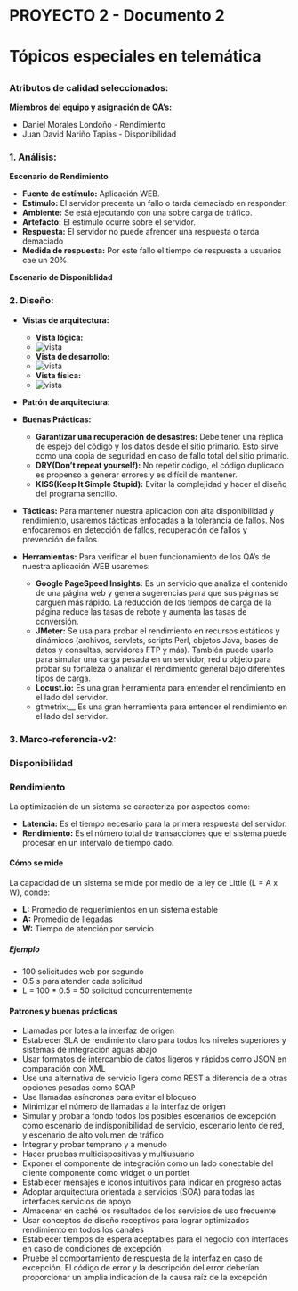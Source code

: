 # PROYECTO 2 - Documento 2<h1>
# Tópicos especiales en telemática <h2>

### Atributos de calidad seleccionados:
__Miembros del equipo y asignación de QA’s:__
* Daniel Morales Londoño    - Rendimiento
* Juan David Nariño Tapias  - Disponibilidad

### 1. Análisis:

__Escenario de Rendimiento__
* __Fuente de estímulo:__ Aplicación WEB.
* __Estímulo:__ El servidor precenta un fallo o tarda demaciado en responder.
* __Ambiente:__ Se está ejecutando con una sobre carga de tráfico.
* __Artefacto:__ El estímulo ocurre sobre el servidor.
* __Respuesta:__ El servidor no puede afrencer una respuesta o tarda demaciado
* __Medida de respuesta:__ Por este fallo el tiempo de respuesta a usuarios cae un 20%.

__Escenario de Disponiblidad__





### 2. Diseño:
* __Vistas de arquitectura:__
	* __Vista lógica:__
	* ![vista](http://img.fenixzone.net/i/PgY6S3J.png)
	* __Vista de desarrollo:__
	* ![vista](http://img.fenixzone.net/i/YyP3lX4.png)
	* __Vista física:__
	* ![vista](http://img.fenixzone.net/i/2Ff1qYN.png)


* __Patrón de arquitectura:__


* __Buenas Prácticas:__
	* __Garantizar una recuperación de desastres:__ Debe tener una réplica de espejo del código y los datos desde el sitio primario. Esto sirve como una copia de seguridad en caso de fallo total del sitio primario.
	* __DRY(Don’t repeat yourself):__ No repetir código, el código duplicado es propenso a generar errores y es difícil de mantener.
	* __KISS(Keep It Simple Stupid):__ Evitar la complejidad y hacer el diseño del programa sencillo.

* __Tácticas:__
Para mantener nuestra aplicacion con alta disponibilidad y rendimiento, usaremos tácticas enfocadas a la tolerancia de fallos. Nos enfocaremos en detección de fallos, recuperación de fallos y prevención de fallos.

* __Herramientas:__
Para verificar el buen funcionamiento de los QA’s de nuestra aplicación WEB usaremos:

	* __Google PageSpeed ​​Insights:__ Es un servicio que analiza el contenido de una página web y genera sugerencias para que sus páginas se carguen más rápido. La reducción de los tiempos de carga de la página reduce las tasas de rebote y aumenta las tasas de conversión.
	* __JMeter:__ Se usa para probar el rendimiento en recursos estáticos y dinámicos (archivos, servlets, scripts Perl, objetos Java, bases de datos y consultas, servidores FTP y más). También puede usarlo para simular una carga pesada en un servidor, red u objeto para probar su fortaleza o analizar el rendimiento general bajo diferentes tipos de carga.
	* __Locust.io:__ Es una gran herramienta para entender el rendimiento en el lado del servidor.
	* gtmetrix:__ Es una gran herramienta para entender el rendimiento en el lado del servidor.


### 3. Marco-referencia-v2:

### Disponibilidad

### Rendimiento

La optimización de un sistema se caracteriza por aspectos como:
* __Latencia:__ Es el tiempo necesario para la primera respuesta del servidor.
* __Rendimiento:__ Es el número total de transacciones que el sistema puede procesar en un intervalo de tiempo dado.

#### Cómo se mide

La capacidad de un sistema se mide por medio de la ley de Little (L = A x W), donde:
* __L:__ Promedio de requerimientos en un sistema estable
* __A:__ Promedio de llegadas
* __W:__ Tiempo de atención por servicio

##### Ejemplo
* 100 solicitudes web por segundo
* 0.5 s para atender cada solicitud
* L = 100 * 0.5 = 50 solicitud concurrentemente

#### Patrones y buenas prácticas


* Llamadas por lotes a la interfaz de origen
* Establecer SLA de rendimiento claro para todos los niveles superiores y sistemas de integración aguas abajo
* Usar formatos de intercambio de datos ligeros y rápidos como JSON en comparación con XML
* Use una alternativa de servicio ligera como REST a diferencia de a otras opciones pesadas como SOAP
* Use llamadas asíncronas para evitar el bloqueo
* Minimizar el número de llamadas a la interfaz de origen
* Simular y probar a fondo todos los posibles escenarios de excepción como escenario de indisponibilidad de servicio, escenario lento de red, y escenario de alto volumen de tráfico
* Integrar y probar temprano y a menudo
* Hacer pruebas multidispositivas y multiusuario
* Exponer el componente de integración como un lado conectable del cliente componente como widget o un portlet
* Establecer mensajes e íconos intuitivos para indicar en progreso actas
* Adoptar arquitectura orientada a servicios (SOA) para todas las interfaces servicios de apoyo
* Almacenar en caché los resultados de los servicios de uso frecuente
* Usar conceptos de diseño receptivos para lograr optimizados rendimiento en todos los canales
* Establecer tiempos de espera aceptables para el negocio con interfaces en caso de condiciones de excepción
* Pruebe el comportamiento de respuesta de la interfaz en caso de excepción. El código de error y la descripción del error deberían proporcionar un amplia indicación de la causa raíz de la excepción